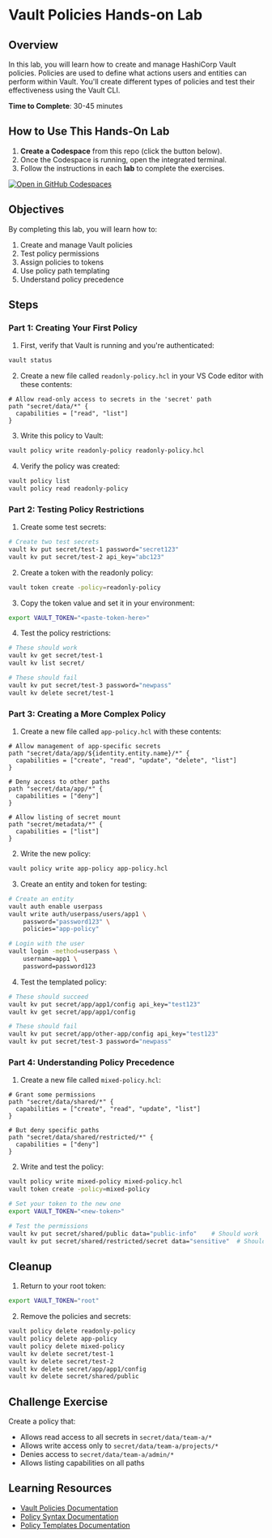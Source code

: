 # Vault Policies Hands-on Lab

## Overview
In this lab, you will learn how to create and manage HashiCorp Vault policies. Policies are used to define what actions users and entities can perform within Vault. You'll create different types of policies and test their effectiveness using the Vault CLI.

**Time to Complete**: 30-45 minutes

## How to Use This Hands-On Lab

1. **Create a Codespace** from this repo (click the button below).  
2. Once the Codespace is running, open the integrated terminal.
3. Follow the instructions in each **lab** to complete the exercises.

[![Open in GitHub Codespaces](https://github.com/codespaces/badge.svg)](https://codespaces.new/btkrausen/vault-codespaces)

## Objectives
By completing this lab, you will learn how to:
1. Create and manage Vault policies
2. Test policy permissions
3. Assign policies to tokens
4. Use policy path templating
5. Understand policy precedence

## Steps

### Part 1: Creating Your First Policy

1. First, verify that Vault is running and you're authenticated:
```bash
vault status
```

2. Create a new file called `readonly-policy.hcl` in your VS Code editor with these contents:
```hcl
# Allow read-only access to secrets in the 'secret' path
path "secret/data/*" {
  capabilities = ["read", "list"]
}
```

3. Write this policy to Vault:
```bash
vault policy write readonly-policy readonly-policy.hcl
```

4. Verify the policy was created:
```bash
vault policy list
vault policy read readonly-policy
```

### Part 2: Testing Policy Restrictions

1. Create some test secrets:
```bash
# Create two test secrets
vault kv put secret/test-1 password="secret123"
vault kv put secret/test-2 api_key="abc123"
```

2. Create a token with the readonly policy:
```bash
vault token create -policy=readonly-policy
```

3. Copy the token value and set it in your environment:
```bash
export VAULT_TOKEN="<paste-token-here>"
```

4. Test the policy restrictions:
```bash
# These should work
vault kv get secret/test-1
vault kv list secret/

# These should fail
vault kv put secret/test-3 password="newpass"
vault kv delete secret/test-1
```

### Part 3: Creating a More Complex Policy

1. Create a new file called `app-policy.hcl` with these contents:
```hcl
# Allow management of app-specific secrets
path "secret/data/app/${identity.entity.name}/*" {
  capabilities = ["create", "read", "update", "delete", "list"]
}

# Deny access to other paths
path "secret/data/app/*" {
  capabilities = ["deny"]
}

# Allow listing of secret mount
path "secret/metadata/*" {
  capabilities = ["list"]
}
```

2. Write the new policy:
```bash
vault policy write app-policy app-policy.hcl
```

3. Create an entity and token for testing:
```bash
# Create an entity
vault auth enable userpass
vault write auth/userpass/users/app1 \
    password="password123" \
    policies="app-policy"

# Login with the user
vault login -method=userpass \
    username=app1 \
    password=password123
```

4. Test the templated policy:
```bash
# These should succeed
vault kv put secret/app/app1/config api_key="test123"
vault kv get secret/app/app1/config

# These should fail
vault kv put secret/app/other-app/config api_key="test123"
vault kv put secret/test-3 password="newpass"
```

### Part 4: Understanding Policy Precedence

1. Create a new file called `mixed-policy.hcl`:
```hcl
# Grant some permissions
path "secret/data/shared/*" {
  capabilities = ["create", "read", "update", "list"]
}

# But deny specific paths
path "secret/data/shared/restricted/*" {
  capabilities = ["deny"]
}
```

2. Write and test the policy:
```bash
vault policy write mixed-policy mixed-policy.hcl
vault token create -policy=mixed-policy

# Set your token to the new one
export VAULT_TOKEN="<new-token>"

# Test the permissions
vault kv put secret/shared/public data="public-info"    # Should work
vault kv put secret/shared/restricted/secret data="sensitive"  # Should fail
```

## Cleanup
1. Return to your root token:
```bash
export VAULT_TOKEN="root"
```

2. Remove the policies and secrets:
```bash
vault policy delete readonly-policy
vault policy delete app-policy
vault policy delete mixed-policy
vault kv delete secret/test-1
vault kv delete secret/test-2
vault kv delete secret/app/app1/config
vault kv delete secret/shared/public
```

## Challenge Exercise
Create a policy that:
- Allows read access to all secrets in `secret/data/team-a/*`
- Allows write access only to `secret/data/team-a/projects/*`
- Denies access to `secret/data/team-a/admin/*`
- Allows listing capabilities on all paths

## Learning Resources
- [Vault Policies Documentation](https://developer.hashicorp.com/vault/docs/concepts/policies)
- [Policy Syntax Documentation](https://developer.hashicorp.com/vault/docs/concepts/policies#policy-syntax)
- [Policy Templates Documentation](https://developer.hashicorp.com/vault/docs/concepts/policies#policy-templates)
